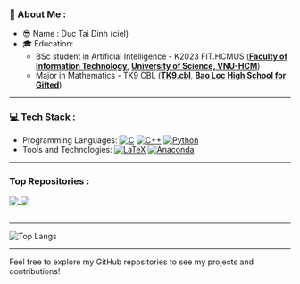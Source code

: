 ### 💫 About Me :
- :sunglasses: Name : Duc Tai Dinh (ciel)
- :mortar_board: Education: 
  - BSc student in Artificial Intelligence - K2023 FIT.HCMUS ([**Faculty of Information Technology**](https://www.fit.hcmus.edu.vn/vn/Default.aspx?tabid=325), [**University of Science, VNU-HCM**](https://www.hcmus.edu.vn/))
  - Major in Mathematics - TK9 CBL ([**TK9.cbl**](https://www.facebook.com/tk9.cbl), [**Bao Loc High School for Gifted**](https://www.facebook.com/ChuyenBaoLoc))
---
### 💻 Tech Stack :
- Programming Languages:
[![C](https://img.shields.io/badge/c-%2300599C.svg?style=flat&logo=c&logoColor=white)](https://www.facebook.com/ductai.05/) [![C++](https://img.shields.io/badge/c++-%2300599C.svg?style=flat&logo=c%2B%2B&logoColor=white)](https://www.facebook.com/ductai.05/) [![Python](https://img.shields.io/badge/python-3670A0?style=flat&logo=python&logoColor=ffdd54)](https://www.facebook.com/ductai.05/)
- Tools and Technologies:
[![LaTeX](https://img.shields.io/badge/latex-%23008080.svg?style=flat&logo=latex&logoColor=white)](https://www.facebook.com/ductai.05/) [![Anaconda](https://img.shields.io/badge/Anaconda-%2344A833.svg?style=flat&logo=anaconda&logoColor=white)](https://www.facebook.com/ductai.05/)

---
### Top Repositories :
<a href="https://github.com/ductai05/StudyGuide_APT2024">
  <img align="center" src="https://github-readme-stats.vercel.app/api/pin/?username=ductai05&repo=StudyGuide_APT2024&theme=dark" />
</a>
<a href="https://github.com/ductai05/CodeLaTeX_S1Y1">
  <img align="center" src="https://github-readme-stats.vercel.app/api/pin/?username=ductai05&repo=CodeLaTeX_S1Y1&theme=dark" />
</a>

<br />
<br />

---
![Top Langs](https://github-readme-stats.vercel.app/api/top-langs/?username=ductai05&layout=compact)

---
Feel free to explore my GitHub repositories to see my projects and contributions!
